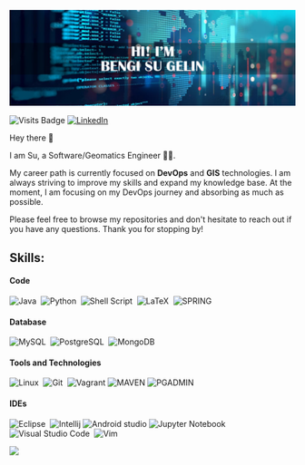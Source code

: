![header](https://github.com/bengisugelin/bengisugelin/blob/main/assests/header.png)

![Visits Badge](https://komarev.com/ghpvc/?username=bengisugelin&label=Visitors&color=0e75b6&style=flat)
[![LinkedIn](https://img.shields.io/badge/LinkedIn-%230077B5.svg?logo=linkedin&logoColor=white)](https://linkedin.com/in/bengisu-gelin/) 


Hey there 👋

I am Su, a Software/Geomatics Engineer 👩‍💻. 

My career path is currently focused on **DevOps** and  **GIS** technologies. I am always striving to improve my skills and expand my knowledge base. At the moment, I am focusing on my DevOps journey and absorbing as much as possible.

Please feel free to browse my repositories and don't hesitate to reach out if you have any questions. Thank you for stopping by!

## Skills:

#### Code

![Java](https://img.shields.io/badge/code-java-grey?style=for-the-badge&logo=java&logoColor=white&labelColor=1B5990&color=EFF1F3)&nbsp;
![Python](https://img.shields.io/badge/code-python-grey?style=for-the-badge&logo=python&logoColor=white&labelColor=1B5990&color=EFF1F3)&nbsp;
![Shell Script](https://img.shields.io/badge/code-shell%20scripting-grey?style=for-the-badge&logoColor=white&labelColor=1B5990&color=EFF1F3)&nbsp;
![LaTeX](https://img.shields.io/badge/code-latex-grey?style=for-the-badge&logo=latex&logoColor=white&labelColor=1B5990&color=EFF1F3)&nbsp;
![SPRING](https://img.shields.io/badge/code-springboot-grey?style=for-the-badge&logo=spring&logoColor=white&labelColor=1B5990&color=EFF1F3)&nbsp;


#### Database
![MySQL](https://img.shields.io/badge/DB-MySQL-grey?style=for-the-badge&logo=MySQL&logoColor=white&labelColor=1B5990&color=EFF1F3)&nbsp;
![PostgreSQL](https://img.shields.io/badge/DB-PostgreSQL-grey?style=for-the-badge&logo=PostgreSQL&logoColor=white&labelColor=1B5990&color=EFF1F3)&nbsp;
![MongoDB](https://img.shields.io/badge/DB-MongoDB-grey?style=for-the-badge&logo=MongoDB&logoColor=white&labelColor=1B5990&color=EFF1F3)&nbsp;







#### Tools and Technologies

![Linux](https://img.shields.io/badge/tool-linux-grey?style=for-the-badge&logo=linux&logoColor=white&labelColor=1B5990&color=EFF1F3)&nbsp;
![Git](https://img.shields.io/badge/tool-git-grey?style=for-the-badge&logo=git&logoColor=white&labelColor=1B5990&color=EFF1F3)&nbsp;
![Vagrant](https://img.shields.io/badge/tool-vagrant-grey?style=for-the-badge&logo=vagrant&logoColor=white&labelColor=1B5990&color=EFF1F3)
![MAVEN](https://img.shields.io/badge/tool-maven-grey?style=for-the-badge&logo=maven&logoColor=white&labelColor=1B5990&color=EFF1F3)
![PGADMIN](https://img.shields.io/badge/tool-pgadmin-grey?style=for-the-badge&logo=postgresql&logoColor=white&labelColor=1B5990&color=EFF1F3)


<!-- ![Git]() -->



<!-- ![AWS](https://img.shields.io/badge/Amazon_AWS-232F3E?style=flat&logo=amazon-aws&logoColor=white)&nbsp;
 ![Google Cloud](https://img.shields.io/badge/Google_Cloud-4285F4?style=flat&logo=google-cloud&logoColor=white)&nbsp; -->

#### IDEs

![Eclipse](https://img.shields.io/badge/IDE-eclipse-grey?style=for-the-badge&logo=eclipse&logoColor=white&labelColor=1B5990&color=EFF1F3)&nbsp;
![Intellij](https://img.shields.io/badge/IDE-intellij-grey?style=for-the-badge&logo=intellij&logoColor=white&labelColor=1B5990&color=EFF1F3)
![Android studio](https://img.shields.io/badge/IDE-Android%20studio-grey?style=for-the-badge&logo=android&logoColor=white&labelColor=1B5990&color=EFF1F3)
![Jupyter Notebook](https://img.shields.io/badge/IDE-jupyter-grey?style=for-the-badge&logo=jupyter&logoColor=white&labelColor=1B5990&color=EFF1F3)&nbsp;
![Visual Studio Code](https://img.shields.io/badge/IDE-Visual%20Studio-grey?style=for-the-badge&logo=Visual%20Studio&logoColor=white&labelColor=1B5990&color=EFF1F3)&nbsp;
![Vim](https://img.shields.io/badge/IDE-vim-grey?style=for-the-badge&logo=vim&logoColor=white&labelColor=1B5990&color=EFF1F3)&nbsp;








<!-- ## 🌐 Socials: -->



![](https://github-readme-streak-stats.herokuapp.com/?user=bengisugelin&theme=onedark&hide_border=false)<br/>

<!--

# 💻 Tech Stack:
![Java](https://img.shields.io/badge/java-%23ED8B00.svg?style=for-the-badge&logo=java&logoColor=white) ![Spring](https://img.shields.io/badge/spring-%236DB33F.svg?style=for-the-badge&logo=spring&logoColor=white) ![ANDROID](https://img.shields.io/badge/android-%2320232a.svg?style=for-the-badge&logo=android&logoColor=%a4c639) ![Apache Maven](https://img.shields.io/badge/Apache%20Maven-C71A36?style=for-the-badge&logo=Apache%20Maven&logoColor=white) ![MySQL](https://img.shields.io/badge/mysql-%2300f.svg?style=for-the-badge&logo=mysql&logoColor=white) ![MongoDB](https://img.shields.io/badge/MongoDB-%234ea94b.svg?style=for-the-badge&logo=mongodb&logoColor=white) ![SQLite](https://img.shields.io/badge/sqlite-%2307405e.svg?style=for-the-badge&logo=sqlite&logoColor=white) ![MicrosoftSQLServer](https://img.shields.io/badge/Microsoft%20SQL%20Sever-CC2927?style=for-the-badge&logo=microsoft%20sql%20server&logoColor=white)



## 📊 GitHub Stats:
  ![](https://github-readme-stats.vercel.app/api?username=bengisugelin&theme=onedark&hide_border=false&include_all_commits=true&count_private=true)<br/>    



 ![](https://github-readme-stats.vercel.app/api/top-langs/?username=bengisugelin&theme=onedark&hide_border=false&include_all_commits=true&count_private=true&layout=compact) 

### 🔝 Top Contributed Repo
![](https://github-contributor-stats.vercel.app/api?username=bengisugelin&limit=5&theme=onedark&combine_all_yearly_contributions=true) 

---
 -->


<!--
### Hi there 👋
**bengisugelin/bengisugelin** is a ✨ _special_ ✨ repository because its `README.md` (this file) appears on your GitHub profile.

Here are some ideas to get you started:

- 🔭 I’m currently working on ...
- 🌱 I’m currently learning ...
- 👯 I’m looking to collaborate on ...
- 🤔 I’m looking for help with ...
- 💬 Ask me about ...
- 📫 How to reach me: ...
- 😄 Pronouns: ...
- ⚡ Fun fact: ...
-->
